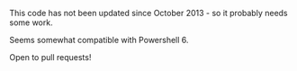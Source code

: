 
This code has not been updated since October 2013 - so it probably needs some work.

Seems somewhat compatible with Powershell 6.

Open to pull requests!